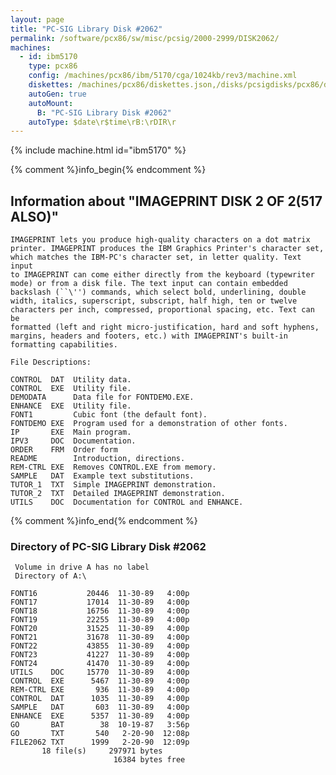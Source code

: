 ```yaml
---
layout: page
title: "PC-SIG Library Disk #2062"
permalink: /software/pcx86/sw/misc/pcsig/2000-2999/DISK2062/
machines:
  - id: ibm5170
    type: pcx86
    config: /machines/pcx86/ibm/5170/cga/1024kb/rev3/machine.xml
    diskettes: /machines/pcx86/diskettes.json,/disks/pcsigdisks/pcx86/diskettes.json
    autoGen: true
    autoMount:
      B: "PC-SIG Library Disk #2062"
    autoType: $date\r$time\rB:\rDIR\r
---
```


{% include machine.html id="ibm5170" %}

{% comment %}info_begin{% endcomment %}

## Information about "IMAGEPRINT  DISK 2 OF 2(517 ALSO)"

    IMAGEPRINT lets you produce high-quality characters on a dot matrix
    printer. IMAGEPRINT produces the IBM Graphics Printer's character set,
    which matches the IBM-PC's character set, in letter quality. Text input
    to IMAGEPRINT can come either directly from the keyboard (typewriter
    mode) or from a disk file. The text input can contain embedded
    backslash (``\'') commands, which select bold, underlining, double
    width, italics, superscript, subscript, half high, ten or twelve
    characters per inch, compressed, proportional spacing, etc. Text can be
    formatted (left and right micro-justification, hard and soft hyphens,
    margins, headers and footers, etc.) with IMAGEPRINT's built-in
    formatting capabilities.
    
    File Descriptions:
    
    CONTROL  DAT  Utility data.
    CONTROL  EXE  Utility file.
    DEMODATA      Data file for FONTDEMO.EXE.
    ENHANCE  EXE  Utility file.
    FONT1         Cubic font (the default font).
    FONTDEMO EXE  Program used for a demonstration of other fonts.
    IP       EXE  Main program.
    IPV3     DOC  Documentation.
    ORDER    FRM  Order form
    README        Introduction, directions.
    REM-CTRL EXE  Removes CONTROL.EXE from memory.
    SAMPLE   DAT  Example text substitutions.
    TUTOR_1  TXT  Simple IMAGEPRINT demonstration.
    TUTOR_2  TXT  Detailed IMAGEPRINT demonstration.
    UTILS    DOC  Documentation for CONTROL and ENHANCE.
{% comment %}info_end{% endcomment %}


### Directory of PC-SIG Library Disk #2062

     Volume in drive A has no label
     Directory of A:\

    FONT16           20446  11-30-89   4:00p
    FONT17           17014  11-30-89   4:00p
    FONT18           16756  11-30-89   4:00p
    FONT19           22255  11-30-89   4:00p
    FONT20           31525  11-30-89   4:00p
    FONT21           31678  11-30-89   4:00p
    FONT22           43855  11-30-89   4:00p
    FONT23           41227  11-30-89   4:00p
    FONT24           41470  11-30-89   4:00p
    UTILS    DOC     15770  11-30-89   4:00p
    CONTROL  EXE      5467  11-30-89   4:00p
    REM-CTRL EXE       936  11-30-89   4:00p
    CONTROL  DAT      1035  11-30-89   4:00p
    SAMPLE   DAT       603  11-30-89   4:00p
    ENHANCE  EXE      5357  11-30-89   4:00p
    GO       BAT        38  10-19-87   3:56p
    GO       TXT       540   2-20-90  12:08p
    FILE2062 TXT      1999   2-20-90  12:09p
           18 file(s)     297971 bytes
                           16384 bytes free
